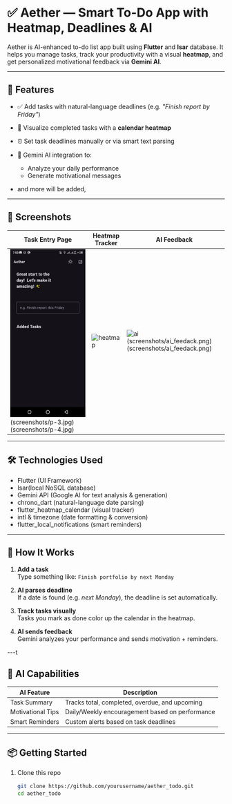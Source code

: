 
# ✅ Aether — Smart To-Do App with Heatmap, Deadlines & AI

Aether is AI-enhanced to-do list app built using **Flutter** and **Isar** database. It helps you manage tasks, track your productivity with a visual **heatmap**, and get personalized motivational feedback via **Gemini AI**.

---

## 🌟 Features

- ✅ Add tasks with natural-language deadlines (e.g. *"Finish report by Friday"*)
- 📆 Visualize completed tasks with a **calendar heatmap**
- ⏰ Set task deadlines manually or via smart text parsing
- 🤖 Gemini AI integration to:
  - Analyze your daily performance
  - Generate motivational messages
  
-  and more will be added, 
  

---


## 📸 Screenshots

| Task Entry Page | Heatmap Tracker | AI Feedback |
|-----------------|-----------------|-------------|
| ![task](screenshots/task_etry.jpg) (screenshots/p-3.jpg) (screenshots/p-4.jpg) | ![heatmap](screenshots/heamap.jpg) | ![ai](screenshots/ai_feedack.png) (screenshots/ai_feedack.png)  (screenshots/ai_feedack.png)  |



---

## 🛠️ Technologies Used

- Flutter (UI Framework)
- Isar(local NoSQL database)
- Gemini API (Google AI for text analysis & generation)
- chrono_dart (natural-language date parsing)
- flutter_heatmap_calendar (visual tracker)
- intl & timezone (date formatting & conversion)
- flutter_local_notifications (smart reminders)

---

## 🚀 How It Works

1. **Add a task**  
   Type something like: `Finish portfolio by next Monday`

2. **AI parses deadline**  
   If a date is found (e.g. *next Monday*), the deadline is set automatically.

3. **Track tasks visually**  
   Tasks you mark as done color up the calendar in the heatmap.

4. **AI sends feedback**  
   Gemini analyzes your performance and sends motivation + reminders.

---t

## 🧠 AI Capabilities

| AI Feature        | Description                                         |
|-------------------|-----------------------------------------------------|
| Task Summary      | Tracks total, completed, overdue, and upcoming     |
| Motivational Tips | Daily/Weekly encouragement based on performance    |
| Smart Reminders   | Custom alerts based on task deadlines              |

---

## 📦 Getting Started

1. Clone this repo  
   ```bash
   git clone https://github.com/yourusername/aether_todo.git
   cd aether_todo
